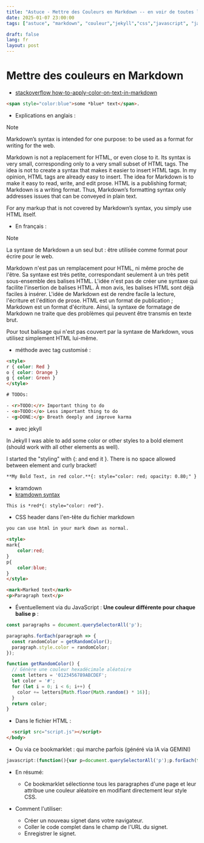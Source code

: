 ```yaml
---
title: "Astuce - Mettre des Couleurs en Markdown -- en voir de toutes les couleurs - 07 janvier - Janvier 2025 - Docascode "
date: 2025-01-07 23:00:00
tags: ["astuce", "markdown", "couleur","jekyll","css","javascript", "jan", "jan-2025"]

draft: false
lang: fr
layout: post
---
```



# Mettre des couleurs en Markdown
- [stackoverflow how-to-apply-color-on-text-in-markdown](https://stackoverflow.com/questions/35465557/how-to-apply-color-on-text-in-markdown)  


```html
<span style="color:blue">some *blue* text</span>.
```

- Explications en anglais :

> [!NOTE]
> 
> Markdown’s syntax is intended for one purpose: to be used as a format for writing for the web.
> 
> Markdown is not a replacement for HTML, or even close to it. Its syntax is very small, corresponding only to a very small subset of HTML tags. The idea is not to create a syntax that makes it easier to insert HTML tags. In my opinion, HTML tags are already easy to insert. The idea for Markdown is to make it easy to read, write, and edit prose. HTML is a publishing format; Markdown is a writing format. Thus, Markdown’s formatting syntax only addresses issues that can be conveyed in plain text.
> 
> For any markup that is not covered by Markdown’s syntax, you simply use HTML itself.
> 

- En français : 
> [!NOTE]
> 
> La syntaxe de Markdown a un seul but : être utilisée comme format pour écrire pour le web.
> 
> Markdown n'est pas un remplacement pour HTML, ni même proche de l'être. Sa syntaxe est très petite, correspondant seulement à un très petit sous-ensemble des balises HTML. L'idée n'est pas de créer une syntaxe qui facilite l'insertion de balises HTML. À mon avis, les balises HTML sont déjà faciles à insérer. L'idée de Markdown est de rendre facile la lecture, l'écriture et l'édition de prose. HTML est un format de publication ; Markdown est un format d'écriture. Ainsi, la syntaxe de formatage de Markdown ne traite que des problèmes qui peuvent être transmis en texte brut.
> 
> Pour tout balisage qui n'est pas couvert par la syntaxe de Markdown, vous utilisez simplement HTML lui-même.
> 


- méthode avec tag customisé : 
```html
<style>
r { color: Red }
o { color: Orange }
g { color: Green }
</style>

# TODOs:

- <r>TODO:</r> Important thing to do
- <o>TODO:</o> Less important thing to do
- <g>DONE:</g> Breath deeply and improve karma
```

- avec jekyll


In Jekyll I was able to add some color or other styles to a bold element (should work with all other elements as well).

I started the "styling" with {: and end it }. There is no space allowed between element and curly bracket!


```html
**My Bold Text, in red color.**{: style="color: red; opacity: 0.80;" }
```

- kramdown
- [kramdown syntax](https://kramdown.gettalong.org/syntax.html#span-elements)


```html
This is *red*{: style="color: red"}.
```

- CSS header dans l'en-tête du fichier markdown

```html
you can use html in your mark down as normal.

<style>
mark{
    color:red;
}
p{
    color:blue;
}
</style>

<mark>Marked text</mark>
<p>Paragraph text</p>

```

- Éventuellement via du JavaScript : **Une couleur différente pour chaque balise p** : 

```js
const paragraphs = document.querySelectorAll('p');

paragraphs.forEach(paragraph => {
  const randomColor = getRandomColor();
  paragraph.style.color = randomColor;
});

function getRandomColor() {
  // Génère une couleur hexadécimale aléatoire
  const letters = '0123456789ABCDEF';
  let color = '#';
  for (let i = 0; i < 6; i++) {
    color += letters[Math.floor(Math.random() * 16)];
  }
  return color;
}
```

- Dans le fichier HTML : 
```html
  <script src="script.js"></script>
</body>
```


- Ou via ce bookmarklet :  qui marche parfois (généré via IA via GEMINI)

```js
javascript:(function(){var p=document.querySelectorAll('p');p.forEach(function(e){e.style.color='#'+Math.floor(Math.random()*16777215).toString(16);});})();
```

- En résumé:
    - Ce bookmarklet sélectionne tous les paragraphes d'une page et leur attribue une couleur aléatoire en modifiant directement leur style CSS.

- Comment l'utiliser:
    - Créer un nouveau signet dans votre navigateur.
    - Coller le code complet dans le champ de l'URL du signet.
    - Enregistrer le signet.
